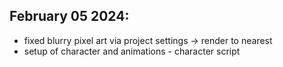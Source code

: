 ## February 05 2024:
- fixed blurry pixel art via project settings -> render to nearest
- setup of character and animations - character script
